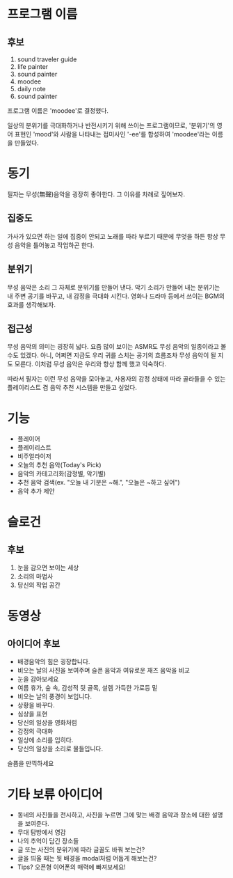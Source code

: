 # 프로그램 이름

## 후보

1. sound traveler guide
2. life painter
3. sound painter
4. moodee
5. daily note
6. sound painter

프로그램 이름은 'moodee'로 결정했다.

일상의 분위기를 극대화하거나 반전시키기 위해 쓰이는 프로그램이므로, '분위기'의 영어 표현인 'mood'와 사람을 나타내는 접미사인 '-ee'를 합성하여 'moodee'라는 이름을 만들었다.

# 동기

필자는 무성(無聲)음악을 굉장히 좋아한다. 그 이유를 차례로 짚어보자.

## 집중도

가사가 있으면 하는 일에 집중이 안되고 노래를 따라 부르기 때문에 무엇을 하든 항상 무성 음악을 틀어놓고 작업하곤 한다.

## 분위기

무성 음악은 소리 그 자체로 분위기를 만들어 낸다. 악기 소리가 만들어 내는 분위기는 내 주변 공기를 바꾸고, 내 감정을 극대화 시킨다. 영화나 드라마 등에서 쓰이는 BGM의 효과를 생각해보자.

## 접근성

무성 음악의 의미는 굉장히 넓다. 요즘 많이 보이는 ASMR도 무성 음악의 일종이라고 볼 수도 있겠다. 아니, 어쩌면 지금도 우리 귀를 스치는 공기의 흐름조차 무성 음악이 될 지도 모른다. 이처럼 무성 음악은 우리와 항상 함께 했고 익숙하다.

따라서 필자는 이런 무성 음악을 모아놓고, 사용자의 감정 상태에 따라 골라들을 수 있는 플레이리스트 겸 음악 추천 시스템을 만들고 싶었다.

# 기능

- 플레이어
- 플레이리스트
- 비주얼라이저
- 오늘의 추천 음악(Today's Pick)
- 음악의 카테고리화(감정별, 악기별)
- 추천 음악 검색(ex. "오늘 내 기분은 ~해.", "오늘은 ~하고 싶어")
- 음악 추가 제안

# 슬로건

## 후보

1. 눈을 감으면 보이는 세상
2. 소리의 마법사
3. 당신의 작업 공간

# 동영상

## 아이디어 후보

- 배경음악의 힘은 굉장합니다.
- 비오는 날의 사진을 보여주며 슬픈 음악과 여유로운 재즈 음악을 비교
- 눈을 감아보세요
- 여름 휴가, 숲 속, 감성적 뒷 골목, 설렘 가득한 가로등 밑
- 비오는 날의 풍경이 보입니다.
- 상황을 바꾸다.
- 심상을 표현
- 당신의 일상을 영화처럼
- 감정의 극대화
- 일상에 소리를 입히다.
- 당신의 일상을 소리로 물들입니다.

슬픔을 만끽하세요

# 기타 보류 아이디어

- 동네의 사진들을 전시하고, 사진을 누르면 그에 맞는 배경 음악과 장소에 대한 설명을 보여준다.
- 무대 탐방에서 영감
- 나의 추억이 담긴 장소들
- 글 또는 사진의 분위기에 따라 글꼴도 바꿔 보는건?
- 글을 띄울 때는 뒷 배경을 modal처럼 어둡게 해보는건?
- Tips? 오픈형 이어폰의 매력에 빠져보세요!
